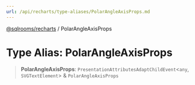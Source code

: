 ```yaml
---
url: /api/recharts/type-aliases/PolarAngleAxisProps.md
---
```

[@sqlrooms/recharts](../index.md) / PolarAngleAxisProps

# Type Alias: PolarAngleAxisProps

> **PolarAngleAxisProps**: `PresentationAttributesAdaptChildEvent`<`any`, `SVGTextElement`> & `PolarAngleAxisProps`
